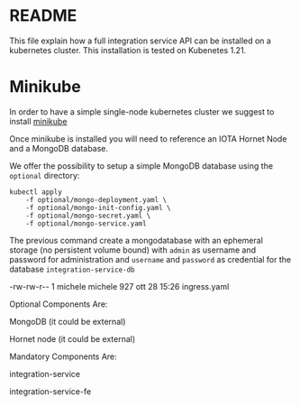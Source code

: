 # README

This file explain how a full integration service API can be installed on a kubernetes cluster.
This installation is tested on Kubenetes 1.21.

# Minikube

In order to have a simple single-node kubernetes cluster we suggest to install [minikube](https://minikube.sigs.k8s.io/docs/start/)

Once minikube is installed you will need to reference an IOTA Hornet Node and a MongoDB database.

We offer the possibility to setup a simple MongoDB database using the `optional` directory:

```
kubectl apply 
    -f optional/mongo-deployment.yaml \
    -f optional/mongo-init-config.yaml \
    -f optional/mongo-secret.yaml \
    -f optional/mongo-service.yaml
```

The previous command create a mongodatabase with an ephemeral storage (no persistent volume bound) with `admin` as 
username and password for administration and `username` and `password` as credential for the database `integration-service-db`

-rw-rw-r-- 1 michele michele  927 ott 28 15:26 ingress.yaml

Optional Components Are:

MongoDB (it could be external)

Hornet node (it could be external)

Mandatory Components Are:

integration-service

integration-service-fe

